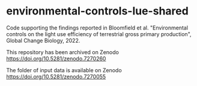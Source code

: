 # environmental-controls-lue-shared
Code supporting the findings reported in Bloomfield et al. "Environmental controls on the light use efficiency of terrestrial gross primary production", Global Change Biology, 2022.

This repository has been archived on Zenodo https://doi.org/10.5281/zenodo.7270260

The folder of input data is available on Zenodo https://doi.org/10.5281/zenodo.7270055
